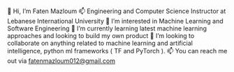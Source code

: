 👋 Hi, I’m Faten Mazloum
📫 Engineering and Computer Science Instructor at Lebanese International University
👀 I’m interested in Machine Learning and Software Engineering
🌱 I’m currently learning latest machine learning approaches and looking to build my own product
💞️ I’m looking to collaborate on anything related to machine learning and artificial intelligence, python ml frameworks ( TF and PyTorch ).
📫 You can reach me out via fatenmazloum012@gmail.com

<!---
Fatenmazloum/Fatenmazloum is a ✨ special ✨ repository because its `README.md` (this file) appears on your GitHub profile.
You can click the Preview link to take a look at your changes.
--->
